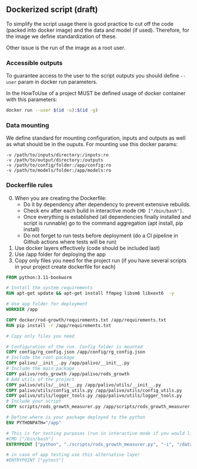## Dockerized script (draft)

To simplify the script usage there is good practice to cut off the code (packed into docker image) and the data and model (if used). Therefore, for the image we define standardization of these.

Other issue is the run of the image as a root user.

### Accessible outputs

To guarantee access to the user to the script outputs you should define `--user` param in docker run parameters.

In the HowToUse of a project MUST be defined usage of docker container with this parameters:
```bash
docker run --user $(id -u):$(id -g) 
```

### Data mounting
We define standard for mounting configuration, inputs and outputs as well as what should be in the ouputs. For mounting use this docker params:
```
-v /path/to/inputs/directory:/inputs:ro
-v /path/to/output/directory:/outputs
-v /path/to/config/folder:/app/config:ro
-v /path/to/models/folder:/app/models:ro
```

### Dockerfile rules

0) When you are creating the Dockerfile:
   - Do it by dependency after dependency to prevent extensive rebuilds. 
   - Check env after each build in interactive mode `CMD ["/bin/bash"]`. 
   - Once everything is established (all dependencies finally installed and script is runnable) go to the command aggregation (apt install, pip install)
   - Do not forget to run tests before deployment (do a CI pipeline in Github actions where tests will be run)
1) Use docker layers effectively (code should be included last)
2) Use /app folder for deploying the app
3) Copy only files you need for the project run (if you have several scripts in your project create dockerfile for each)

```dockerfile
FROM python:3.11-bookworm

# Install the system requirements
RUN apt-get update && apt-get install ffmpeg libsm6 libxext6  -y

# Use app folder for deployment
WORKDIR /app

COPY docker/rod-growth/requirements.txt /app/requirements.txt
RUN pip install -r /app/requirements.txt

# Copy only files you need

# Configuration of the run. Config folder is mounted
COPY config/rg_config.json /app/config/rg_config.json
# Include the root package
COPY palivo/__init__.py /app/palivo/__init__.py
# Include the main package
COPY palivo/rods_growth /app/palivo/rods_growth
# Add utils of the project
COPY palivo/utils/__init__.py /app/palivo/utils/__init__.py
COPY palivo/utils/config_utils.py /app/palivo/utils/config_utils.py
COPY palivo/utils/logger_tools.py /app/palivo/utils/logger_tools.py
# Include your script
COPY scripts/rods_growth_measurer.py /app/scripts/rods_growth_measurer.py

# Define where is your package deployed to the python
ENV PYTHONPATH="/app"

# This is for testing purposes (run in interactive mode if you would like to check your env)
#CMD ["/bin/bash"]
ENTRYPOINT ["python", "./scripts/rods_growth_measurer.py", "-i", "/data/inputs", "-o", "/data/outputs", "--parallel"]

# in case of app testing use this alternative layer
#ENTRYPOINT ["pytest"]
```
